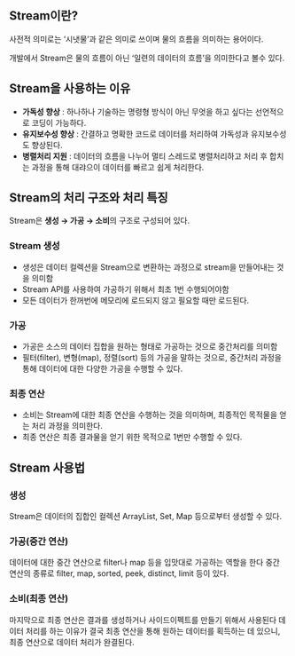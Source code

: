 ## Stream이란?

사전적 의미로는 ‘시냇물’과 같은 의미로 쓰이며 물의 흐름을 의미하는 용어이다.

개발에서 Stream은 물의 흐름이 아닌 ‘일련의 데이터의 흐름’을 의미한다고 볼수 있다.

## Stream을 사용하는 이유

- **가독성 향상** : 하나하나 기술하는 명령형 방식이 아닌 무엇을 하고 싶다는 선언적으로 코딩이 가능하다.
- **유지보수성 향상** : 간결하고 명확한 코드로 데이터를 처리하여 가독성과 유지보수성도 향상된다.
- **병렬처리 지원** : 데이터의 흐름을 나누어 멀티 스레드로 병렬처리하고 처리 후 합치는 과정을 통해 대랴으이 데이터를 빠르고 쉽게 처리한다.

## Stream의 처리 구조와 처리 특징

Stream은 **생성 → 가공 → 소비**의 구조로 구성되어 있다.

### Stream 생성

- 생성은 데이터 컬렉션을 Stream으로 변환하는 과정으로 stream을 만들어내는 것을 의미함
- Stream API를 사용하여 가공하기 위해서 최초 1번 수행되어야함
- 모든 데이터가 한꺼번에 메모리에 로드되지 않고 필요할 때만 로드된다.

### 가공

- 가공은 소스의 데이터 집합을 원하는 형태로 가공하는 것으로 중간처리를 의미함
- 필터(filter), 변형(map), 정렬(sort) 등의 가공을 말하는 것으로, 중간처리 과정을 통해  데이터에 대한 다양한 가공을 수행할 수 있다.

### 최종 연산

- 소비는 Stream에 대한 최종 연산을 수행하는 것을 의미하며, 최종적인 목적물을 얻는 처리 과정을 의미한다.
- 최종 연산은 최종 결과물을 얻기 위한 목적으로 1번만 수행할 수 있다.

## Stream 사용법

### 생성

Stream은 데이터의 집합인 컬렉션 ArrayList, Set, Map 등으로부터 생성할 수 있다.

### 가공(중간 연산)

데이터에 대한 중간 연산으로 filter나 map 등을 입맛대로 가공하는 역할을 한다 중간 연산의 종류로 filter, map, sorted, peek, distinct, limit 등이 있다.

### 소비(최종 연산)

마지막으로 최종 연산은 결과를 생성하거나 사이드이펙트를 만들기 위해서 사용된다 데이터 처리를 하는 이유가 결국 최종 연산을 통해 원하는 데이터를 획득하는 데 있으니, 최종 연산으로 데이터 처리가 완결된다.